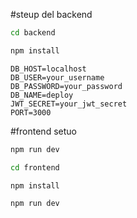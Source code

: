 

#steup del backend
```bash
cd backend
```

```bash
npm install
```


```
DB_HOST=localhost
DB_USER=your_username
DB_PASSWORD=your_password
DB_NAME=deploy
JWT_SECRET=your_jwt_secret
PORT=3000
```

#frontend setuo
```bash
npm run dev
```

```bash
cd frontend
```

```bash
npm install
```


```bash
npm run dev
```

